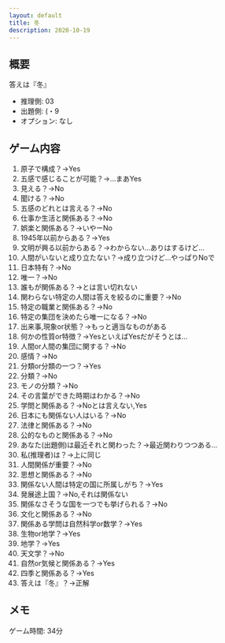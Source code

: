 ```yaml
---
layout: default
title: 冬
description: 2020-10-19
---
```


## 概要

答えは『冬』

- 推理側: 03
- 出題側: (・9
- オプション: なし

## ゲーム内容

1. 原子で構成？→Yes
2. 五感で感じることが可能？→…まあYes
3. 見える？→No
4. 聞ける？→No
5. 五感のどれとは言える？→No
6. 仕事か生活と関係ある？→No
7. 娯楽と関係ある？→いやーNo
8. 1945年以前からある？→Yes
9. 文明が興る以前からある？→わからない…ありはするけど…
10. 人間がいないと成り立たない？→成り立つけど…やっぱりNoで
11. 日本特有？→No
12. 唯一？→No
13. 誰もが関係ある？→とは言い切れない
14. 関わらない特定の人間は答えを絞るのに重要？→No
15. 特定の職業と関係ある？→No
16. 特定の集団を決めたら唯一になる？→No
17. 出来事,現象or状態？→もっと適当なものがある
18. 何かの性質or特徴？→YesといえばYesだがそうとは…
19. 人間or人間の集団に関する？→No
20. 感情？→No
21. 分類or分類の一つ？→Yes
22. 分類？→No
23. モノの分類？→No
24. その言葉ができた時期はわかる？→No
25. 学問と関係ある？→Noとは言えない,Yes
26. 日本にも関係ない人はいる？→No
27. 法律と関係ある？→No
28. 公的なものと関係ある？→No
29. あなた(出題側)は最近それと関わった？→最近関わりつつある…
30. 私(推理者)は？→上に同じ
31. 人間関係が重要？→No
32. 思想と関係ある？→No
33. 関係ない人間は特定の国に所属しがち？→Yes
34. 発展途上国？→No,それは関係ない
35. 関係なさそうな国を一つでも挙げられる？→No
36. 文化と関係ある？→No
37. 関係ある学問は自然科学or数学？→Yes
38. 生物or地学？→Yes
39. 地学？→Yes
40. 天文学？→No
41. 自然or気候と関係ある？→Yes
42. 四季と関係ある？→Yes
43. 答えは『冬』？→正解

## メモ

ゲーム時間: 34分
